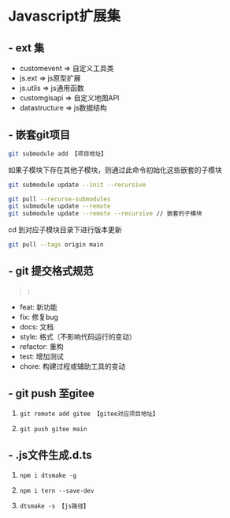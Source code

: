 # Javascript扩展集

## - ext 集

- customevent => 自定义工具类
- js.ext => js原型扩展
- js.utils => js通用函数
- customgisapi => 自定义地图API
- datastructure => js数据结构


## - 嵌套git项目

```bash
git submodule add 【项目地址】
```
如果子模块下存在其他子模块，则通过此命令初始化这些嵌套的子模块
```bash
git submodule update --init --recursive 
```
```bash
git pull --recurse-submodules
git submodule update --remote
git submodule update --remote --recursive // 嵌套的子模块
```

cd 到对应子模块目录下进行版本更新
```bash
git pull --tags origin main
```
## - git 提交格式规范
> <type>: <body>

- feat: 新功能
- fix: 修复bug
- docs: 文档
- style: 格式（不影响代码运行的变动）
- refactor: 重构
- test: 增加测试
- chore: 构建过程或辅助工具的变动
## - git push 至gitee

1. ```
   git remote add gitee 【gitee对应项目地址】
   ```

2. ```
   git push gitee main
   ```
## - .js文件生成.d.ts

1. ```
   npm i dtsmake -g
   ```

2. ```
   npm i tern --save-dev
   ```

3. ```
   dtsmake -s 【js路径】
   ```

